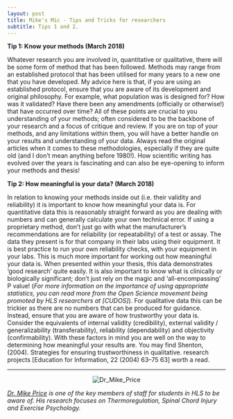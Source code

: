 ```yaml
---
layout: post
title: Mike's Mic - Tips and Tricks for researchers
subtitle: Tips 1 and 2.
---
```


**Tip 1: Know your methods (March 2018)**

Whatever research you are involved in, quantitative or qualitative, there will be some form of method that has been followed. Methods may range from an established protocol that has been utilised for many years to a new one that you have developed. My advice here is that, if you are using an established protocol, ensure that you are aware of its development and original philosophy. For example, what population was is designed for? How was it validated? Have there been any amendments (officially or otherwise!) that have occurred over time? All of these points are crucial to you understanding of your methods; often considered to be the backbone of your research and a focus of critique and review.
If you are on top of your methods, and any limitations within them, you will have a better handle on your results and understanding of your data. Always read the original articles when it comes to these methodologies, especially if they are quite old (and I don’t mean anything before 1980!). How scientific writing has evolved over the years is fascinating and can also be eye-opening to inform your methods and thesis!


**Tip 2: How meaningful is your data? (March 2018)**

In relation to knowing your methods inside out (i.e. their validity and reliability) it is important to know how meaningful your data is. For quantitative data this is reasonably straight forward as you are dealing with numbers and can generally calculate your own technical error. If using a proprietary method, don’t just go with what the manufacturer’s recommendations are for reliability (or repeatability) of a test or assay. The data they present is for that company in their labs using their equipment. It is best practice to run your own reliability checks, with your equipment in your labs. This is much more important for working out how meaningful your data is. When presented within your thesis, this data demonstrates ‘good research’ quite easily. It is also important to know what is clinically or biologically significant; don’t just rely on the magic and ‘all-encompassing’ P value! (*For more information on the importance of using appropriate statistics, you can read more from the Open Science movement being promoted by HLS researchers at [CUDOS]*). For qualitative data this can be trickier as there are no numbers that can be produced for guidance. Instead, ensure that you are aware of how trustworthy your data is. Consider the equivalents of internal validity (credibility), external validity / generalizability (transferability), reliability (dependability) and objectivity (confirmability). With these factors in mind you are well on the way to determining how meaningful your results are. You may find Shenton, (2004). Strategies for ensuring trustworthiness in qualitative. research projects [Education for Information, 22 (2004) 63–75 63] worth a read.

___
<center>
  <img src = "https://pureportal.coventry.ac.uk/files-asset/47628/photo.jpeg" alt="Dr_Mike_Price"/>
</center>


*[Dr. Mike Price](https://pureportal.coventry.ac.uk/en/persons/mike-price) is one of the key members of staff for students in HLS to be aware of. His research focuses on Thermoregulation, Spinal Chord Injury and Exercise Psychology.*
